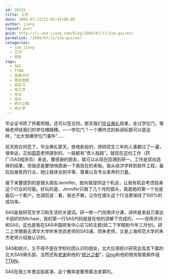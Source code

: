 ```yaml
---
id: 10315
title: 工作
date: 2009-07-11T23:43:47+00:00
author: jiang
layout: post
guid: http://li-and-jiang.com/blog/2009/07/11/job-guiren/
permalink: /2009/07/11/job-guiren/
categories:
  - job_jiang
  - 工作
  - 朋友
tags:
  - SAS
  - TTNN
  - 信用评分
  - 商务智能
  - 找实习
  - 找工作
  - 毕业
  - 猎头
  - 统计之都
  - 统计学
---
```

毕业证书除了拎着照相，还可以签合同。那天我们<a href="http://li-and-jiang.com/blog/2009/07/08/graduate/" target="_blank">毕业典礼</a>结束，走过学位门，等候老师给我们的学位帽拨穗，——学位门？一个爆炸式的新闻标题可以是这样，“北大惊爆学位门事件”……

前天把合同签了。毕业典礼那天，放电影般的，把研究生三年的人事都过了一遍，很幸运，正如<a href="http://yeka.blogbus.com/" target="_blank">周筠</a>老师提到的，一路都有“贵人指路”。就现在这份工作（药厂/SAS程序员）来说，要感谢的朋友，就可以从现在回溯到研一。工作是双向选择的结果，但我还是要悄悄感谢一下我现在的老板。我从经济学转到软件工程，最后投身医药行业，她让我体会到平等、尊重以及专业素养的力量。

接下来要提到的是猎头朋友Jennifer。她向我提供这个机会，让我有机会考虑投身这个行业的可能。好玩的是，Jennifer只做了几个月的猎头，我是她的第一个也是最后一个客户。也调侃说：看，我也不赖，让你在猎头这个行当里保持了100%的成功率。

SAS是我研究生学习和生活的关键词。研一修一门信用评分课，讲师是来自万事达卡组织的Michael，我的第一行SAS代码就是在他的讲解下完成的，——信用评分和SAS，这也是我在SAS中国研发中心实习的主题(研二下学期到今年三月份)。研二上学期我去清华大学听朱世武老师的SAS课，而朱老师，又是上海师范大学的朱杰老师介绍我认识的。

SAS和统计，又不得不提在学校社团认识的朋友，北大应用统计研究会及其下属的北大SAS俱乐部。当然还有<a href="yihui.name" target="_blank">老谢</a>和他的“<a href="http://cos.name/" target="_blank">统计之都</a>”，<a href="http://happysboy.spaces.live.com/" target="_blank">Qing</a>和他的商务智能邮件组<a href="groups.google.com/group/ttnn" target="_blank">TTNN</a>。

SAS在我三年里这般紧凑，这个概率是要用乘法来算的。